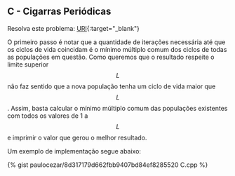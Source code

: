 
## C - Cigarras Periódicas

Resolva este problema:
[URI][uri-2660]{:target="_blank"}

O primeiro passo é notar que a quantidade de iterações necessária até que os ciclos de vida coincidam é o mínimo múltiplo comum dos ciclos de todas as populações em questão. Como queremos que o resultado respeite o limite superior $$L$$ não faz sentido que a nova população tenha um ciclo de vida maior que $$L$$. Assim, basta calcular o mínimo múltiplo comum das populações existentes com todos os valores de 1 a $$L$$ e imprimir o valor que gerou o melhor resultado.

Um exemplo de implementação segue abaixo:

{% gist paulocezar/8d317179d662fbb9407bd84ef8285520 C.cpp %}


[uri-2660]:     https://www.urionlinejudge.com.br/judge/pt/problems/view/2660

